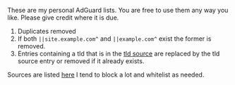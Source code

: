 These are my personal AdGuard lists. You are free to use them any way you like. Please give credit where it is due.

1. Duplicates removed
2. If both `||site.example.com^` and `||example.com^` exist the former is removed.
3. Entries containing a tld that is in the [tld source](https://raw.githubusercontent.com/hagezi/dns-blocklists/main/adblock/spam-tlds.txt) are replaced by the tld source entry or removed if it already exists.

Sources are listed [here](https://github.com/dd900/AdGuard-Lists/tree/master/Sources)
I tend to block a lot and whitelist as needed.
